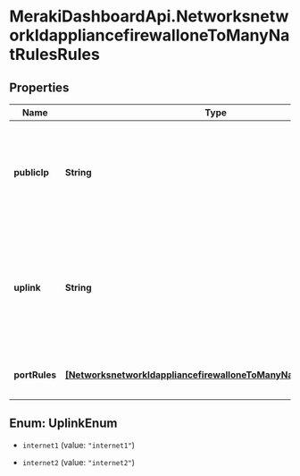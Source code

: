 # MerakiDashboardApi.NetworksnetworkIdappliancefirewalloneToManyNatRulesRules

## Properties
Name | Type | Description | Notes
------------ | ------------- | ------------- | -------------
**publicIp** | **String** | The IP address that will be used to access the internal resource from the WAN | 
**uplink** | **String** | The physical WAN interface on which the traffic will arrive ('internet1' or, if available, 'internet2') | 
**portRules** | [**[NetworksnetworkIdappliancefirewalloneToManyNatRulesPortRules]**](NetworksnetworkIdappliancefirewalloneToManyNatRulesPortRules.md) | An array of associated forwarding rules | 


<a name="UplinkEnum"></a>
## Enum: UplinkEnum


* `internet1` (value: `"internet1"`)

* `internet2` (value: `"internet2"`)




